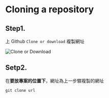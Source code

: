 # Cloning a repository
## Step1.
上 Github `Clone or download` 複製網址

![Clone or Download](https://imgur.com/RaqU4Oj.png)
## Setp2.
在**要放專案的位置下**，網址為上一步驟複製的網址
```=shell
git clone url
```